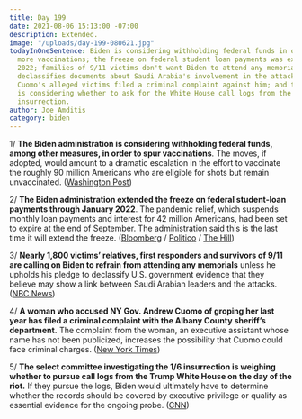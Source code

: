 ```yaml
---
title: Day 199
date: 2021-08-06 15:13:00 -07:00
description: Extended.
image: "/uploads/day-199-080621.jpg"
todayInOneSentence: Biden is considering withholding federal funds in order to spur
  more vaccinations; the freeze on federal student loan payments was extended to January
  2022; families of 9/11 victims don't want Biden to attend any memorials until he
  declassifies documents about Saudi Arabia's involvement in the attack; one of Andrew
  Cuomo's alleged victims filed a criminal complaint against him; and the 1/6 committee
  is considering whether to ask for the White House call logs from the day of the
  insurrection.
author: Joe Amditis
category: biden
---
```


1/ **The Biden administration is considering withholding federal funds, among other measures, in order to spur vaccinations**. The moves, if adopted, would amount to a dramatic escalation in the effort to vaccinate the roughly 90 million Americans who are eligible for shots but remain unvaccinated. ([Washington Post](https://www.washingtonpost.com/politics/biden-vaccines-delta/2021/08/05/4359ac76-f567-11eb-a49b-d96f2dac0942_story.html))

2/ **The Biden administration extended the freeze on federal student-loan payments through January 2022**. The pandemic relief, which suspends monthly loan payments and interest for 42 million Americans, had been set to expire at the end of September. The administration said this is the last time it will extend the freeze. ([Bloomberg](https://www.bloomberg.com/news/articles/2021-08-06/biden-extends-freeze-on-student-loan-payments-until-february) / [Politico](https://www.politico.com/news/2021/08/06/student-loan-payment-freeze-extended-502720) / [The Hill](https://thehill.com/homenews/administration/566777-biden-extending-pause-on-student-loans-to-2022))

3/ **Nearly 1,800 victims’ relatives, first responders and survivors of 9/11 are calling on Biden to refrain from attending any memorials** unless he upholds his pledge to declassify U.S. government evidence that they believe may show a link between Saudi Arabian leaders and the attacks. ([NBC News](https://www.nbcnews.com/news/us-news/9-11-families-president-biden-don-t-come-our-memorial-n1276138))

4/ **A woman who accused NY Gov. Andrew Cuomo of groping her last year has filed a criminal complaint with the Albany County sheriff’s department.** The complaint from the woman, an executive assistant whose name has not been publicized, increases the possibility that Cuomo could face criminal charges. ([New York Times](https://www.nytimes.com/2021/08/06/nyregion/andrew-cuomo-criminal-complaint.html))

5/ **The select committee investigating the 1/6 insurrection is weighing whether to pursue call logs from the Trump White House on the day of the riot.** If they pursue the logs, Biden would ultimately have to determine whether the records should be covered by executive privilege or qualify as essential evidence for the ongoing probe. ([CNN](https://www.cnn.com/2021/08/06/politics/january-6-committee-investigation-white-house-phone-logs/index.html))